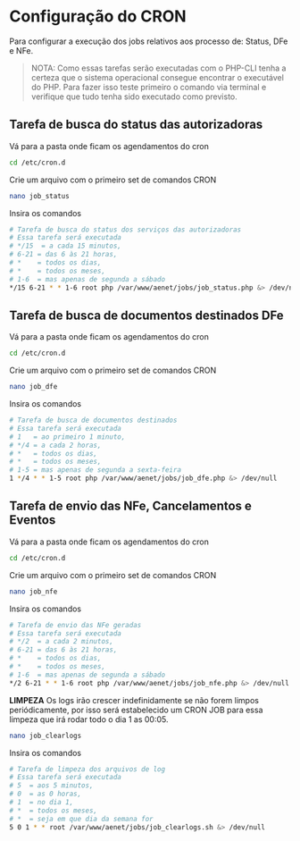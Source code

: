 # Configuração do CRON

Para configurar a execução dos jobs relativos aos processo de: Status, DFe e NFe.

> NOTA: Como essas tarefas serão executadas com o PHP-CLI tenha a certeza que o sistema operacional consegue encontrar o executável do PHP.
> Para fazer isso teste primeiro o comando via terminal e verifique que tudo tenha sido executado como previsto.

## Tarefa de busca do status das autorizadoras

Vá para a pasta onde ficam os agendamentos do cron

```bash
cd /etc/cron.d
```
Crie um arquivo com o primeiro set de comandos CRON

```bash
nano job_status
```

Insira os comandos

```bash
# Tarefa de busca do status dos serviços das autorizadoras
# Essa tarefa será executada
# */15  = a cada 15 minutos,
# 6-21 = das 6 às 21 horas,
# *    = todos os dias,
# *    = todos os meses,
# 1-6  = mas apenas de segunda a sábado
*/15 6-21 * * 1-6 root php /var/www/aenet/jobs/job_status.php &> /dev/null
```

## Tarefa de busca de documentos destinados DFe

Vá para a pasta onde ficam os agendamentos do cron

```bash
cd /etc/cron.d
```

Crie um arquivo com o primeiro set de comandos CRON

```bash
nano job_dfe
```

Insira os comandos

```bash
# Tarefa de busca de documentos destinados
# Essa tarefa será executada
# 1   = ao primeiro 1 minuto,
# */4 = a cada 2 horas,
# *   = todos os dias,
# *   = todos os meses,
# 1-5 = mas apenas de segunda a sexta-feira
1 */4 * * 1-5 root php /var/www/aenet/jobs/job_dfe.php &> /dev/null
```

## Tarefa de envio das NFe, Cancelamentos e Eventos 

Vá para a pasta onde ficam os agendamentos do cron

```bash
cd /etc/cron.d
```

Crie um arquivo com o primeiro set de comandos CRON

```bash
nano job_nfe
```
Insira os comandos

```bash
# Tarefa de envio das NFe geradas
# Essa tarefa será executada 
# */2  = a cada 2 minutos,
# 6-21 = das 6 às 21 horas,
# *    = todos os dias,
# *    = todos os meses,
# 1-6  = mas apenas de segunda a sábado 
*/2 6-21 * * 1-6 root php /var/www/aenet/jobs/job_nfe.php &> /dev/null
```

**LIMPEZA**
Os logs irão crescer indefinidamente se não forem limpos periódicamente, por isso será estabelecido um CRON JOB para essa limpeza que irá rodar todo o dia 1 as 00:05.

```bash
nano job_clearlogs
```

Insira os comandos

```bash
# Tarefa de limpeza dos arquivos de log
# Essa tarefa será executada
# 5  = aos 5 minutos,
# 0  = as 0 horas,
# 1  = no dia 1,
# *  = todos os meses,
# *  = seja em que dia da semana for
5 0 1 * * root /var/www/aenet/jobs/job_clearlogs.sh &> /dev/null
```

